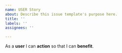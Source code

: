 ```yaml
---
name: USER Story
about: Describe this issue template's purpose here.
title: ''
labels: ''
assignees: ''

---
```


As a **user** I can **action** so that I can **benefit**.
